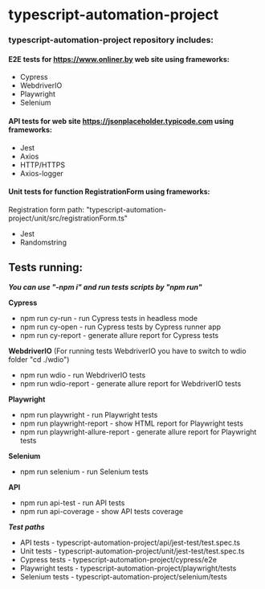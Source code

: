 # typescript-automation-project

### typescript-automation-project repository includes:

#### E2E tests for https://www.onliner.by web site using frameworks:

- Cypress
- WebdriverIO
- Playwright
- Selenium

#### API tests for web site https://jsonplaceholder.typicode.com using frameworks:

- Jest
- Axios
- HTTP/HTTPS
- Axios-logger

#### Unit tests for function RegistrationForm using frameworks:

Registration form path: "typescript-automation-project/unit/src/registrationForm.ts"

- Jest
- Randomstring

## Tests running:

***You can use "-npm i" and run tests scripts by "npm run"***

**Cypress**

- npm run cy-run - run Cypress tests in headless mode
- npm run cy-open - run Cypress tests by Cypress runner app
- npm run cy-report - generate allure report for Cypress tests

**WebdriverIO**
(For running tests WebdriverIO you have to switch to wdio folder "cd ./wdio")

- npm run wdio - run WebdriverIO tests
- npm run wdio-report - generate allure report for WebdriverIO tests

**Playwright**

- npm run playwright - run Playwright tests
- npm run playwright-report - show HTML report for Playwright tests
- npm run playwright-allure-report - generate allure report for Playwright tests

**Selenium**

- npm run selenium - run Selenium tests

**API**

- npm run api-test - run API tests
- npm run api-coverage - show API tests coverage

***Test paths***

- API tests - typescript-automation-project/api/jest-test/test.spec.ts
- Unit tests - typescript-automation-project/unit/jest-test/test.spec.ts
- Cypress tests - typescript-automation-project/cypress/e2e
- Playwright tests - typescript-automation-project/playwright/tests
- Selenium tests - typescript-automation-project/selenium/tests
